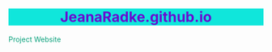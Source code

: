 # JeanaRadke.github.io
Project Website

<!DOCTYPE html>
<html>
    <head>
        <meta charset="utf-8">
        <title>Project: Jeana's knowledge repository </title>
    </head>
    <style>
        h1 {
            font-weight:bold, 2em, sans                 -serif;
            text-align:center;
            background-color:rgb(16, 230, 219);
            color: rgb(104, 12, 209);
        }
        h3{
            background-color:rgb(167, 230, 232);
            color: rgb(6, 26, 77);
        }
        p{
            font-weight:italic, .5em, sans-serif;
            color: rgb(9, 161, 123);
        }
        #Posttitle {
            color:rgb(227, 29, 227);
        }
        .info {
                background: rgb(219, 235, 255);
                width:70%;
                height:200px;
                overflow:auto;
            }
            .pic {
                width:70%;
            }
        
    </style>
        <body>
        
        <h1>Jeana's blog</h1>
        
        <img src="https://www.kasandbox.org/programming-images/animals/butterfly.png"width="292">
        <h3>Contents</h3>
        <ul>
            <li><a href="#Posttitle">First post!</a></li>
            <li><a href="#post2">Second Post</a></li>
            <li><a href="#post3">Third Post</a></li>
        </ul>
<!--Need a new color for the post titles -->        
        <h2 id="#Posttitle">First post</h2>
        <h6>Posted on 10/15/2020</h6>
        
        <p>Something excited happened. I learned how to code HTML and CSS! Hello future! Just been working 10 hour days through the pandemic. With a busy first grader doing school from home right next to me. </p>
        
         <h2 id="#post2">Second Post</h2>
        <h6>Posted on 10/16/2020</h6>
   
        <p>Yesterday I learned how to make tables and links to articles so check this out. My little cookbook!</P>
        
         <h1>Jeana's Recipe Book</h1>
        
        <h2>Contents:</h2>
        
        <ol>
            <li><a href="#Macaroni and Cheese">Macaroni and Cheese</a></li>
            <li><a href="#Sammich">Sammich</a></li>
            
            
            
            <li><a href="#Ranchrolls">Ranch Rolls</a></li>
            
        </ol>
        
        <h2 id="Macaroni and Cheese">Macaroni and Cheese</h2>
        
        <ul>
            <li>Time: 20 Mins</li>
            <li>Serves: 4 to 6</li>
        </ul>
        
        <table>
            <thead>
                <tr>
                    <th>Ingredients</th>
                    <th>Quantity</th>
                </tr>
            </thead>
            <tbody>
                <td>Ellbow Macaroni<br>Shredded Cheese<br>Milk<br                  >Butter</td>
                <td>2 Cups dry<br>2 Cups<br>1/4 Cup<br>2 tbsp</td>
            </tbody>
        </table>
        
        <p><strong>Step 1:</strong> Boil the macaroni in at least 1/2 gallon pot full most of the way with water. Add salt if desired. Cook time approx. 8 minutes. Strain (optional)
</p>
<p><strong>Step 2:</strong> Add the cooked macaroni back to the pot, add milk, cheese, and butter and mix until everything is melted and even.
</p>        
    <p><em>Source: <a href="Jeana's Memory">AllJeanasRecipes.com/macaroniandcheese</a></em></p>


<h2 id="Sammich">Sammich</h2>
        
        <ul>
            <li>Time: 5 Mins</li>
            <li>Serves: 2</li>
        </ul>
        
        <table>
            <thead>
                <tr>
                    <th>Ingredients</th>
                    <th>Quantity</th>
                </tr>
            </thead>
            <tbody>
                <td>Bread<br>Sliced Cheese<br>Sliced Turkey<br                     >butter/mayo</td>
                <td>4 slices<br>2 slices<br>6 slices<br>optional</td>
            </tbody>
        </table>
        
        <p><strong>Step 1:</strong> Toast the bread very lightly
            
        </p>
<p><strong>Step 2:</strong> Spread buttor or mayo on inside of one slice for each sammich. Then stack a cheese slice, then stack the turkey slices. Finally place the remaining toasted bread on top. Secure with a toothpick.
</p>        
    <p><em>Source: <a href="Jeana's Memory">AllJeanasRecipes.com/Sammich</a></em></p>    
    
<h3 id="Ranchrolls">Ranch Rolls</h3>
        
        <ul>
            <li>Time: 20 Mins</li>
            <li>Serves: 6 to 8</li>
        </ul>
        
        <table>
            <thead>
                <tr>
                    <th>Ingredients</th>
                    <th>Quantity</th>
                </tr>
            </thead>
            <tbody>
                <td>Canned Bisquits<br>Butter<br>dry ranch mix</td>
                <td>1 can<br>2 sticks<br>1 single serving packet                  </td>
            </tbody>
        </table>
        
        <p><strong>Step 1:</strong> Cut bisquits into quarters.           Preheat oven to 350 degrees.
    </p>
        <p><strong>Step 2:</strong> Melt both sticks of butter in         a round cake pan. Mix in the dry ranch mix until even.
    </p>
        <p><strong>Step 2:</strong> roll each piece of bisquit in         the butter, all sides should be coated. Then place all            pieces side by side, no spaces needed.
    </p>
        <p><strong>Step 1:</strong> Bake for 12 to 15 minutes or until golden brown on top.
    </p>
    
    <p><em>Source: <a href="Jeana's Memory">AllJeanasRecipes.com/RanchRolls</a></em></p>
        
        <!--Third post some boxing to save space for the user.-->
        <h2 id="#post3">Third post</h2>
        <h6>Posted on 10/15/2020</h6>
        
        <p>Here I can show you how to box wordy text sections. and the images are looking prettier. </p>
        
            <h1>The ocean</h1>
        
        <img class="pic" src="https://www.kasandbox.org/programming-images/landscapes/beach-in-hawaii.png" alt="Photo of rocky ocean beach in Hawaii">
        
        <div class="info">
            <p>The <strong>ocean</strong> is the connected body of salty water that covers 70.8% of the Earth's surface. The sea moderates the Earth's climate and has important roles in the water cycle, carbon cycle, and nitrogen cycle. Although the sea has been travelled and explored since prehistory, the modern scientific study of the sea—oceanography—dates broadly to the British Challenger expedition of the 1870s. The sea is conventionally divided into four or five large sections, such as the Pacific, called oceans while smaller sections, such as the Mediterranean, are known as seas.
            </p>
            <p>
    Owing to the present state of continental drift, the Northern Hemisphere is now fairly equally divided between land and sea (a ratio of about 2:3) but the South is overwhelmingly oceanic (1:4.7). Salinity in the open ocean is generally in a narrow band around 3.5% by mass, although this can vary in more landlocked waters, near the mouths of large rivers, or at great depths. About 85% of the solids in the open sea are sodium and chloride. Deep-sea currents are produced by differences in salinity and temperature. Surface currents are formed by the friction of waves produced by the wind and by tides, the changes in local sea level produced by the gravity of the Moon and Sun. The direction of all of these is governed by surface and submarine land masses and by the rotation of the Earth (the Coriolis effect).
            </p>
            
            <a href="http://en.wikipedia.org/wiki/Sea">Read more on Wikipedia</a>
        </div>
        
    </body>
</html>
